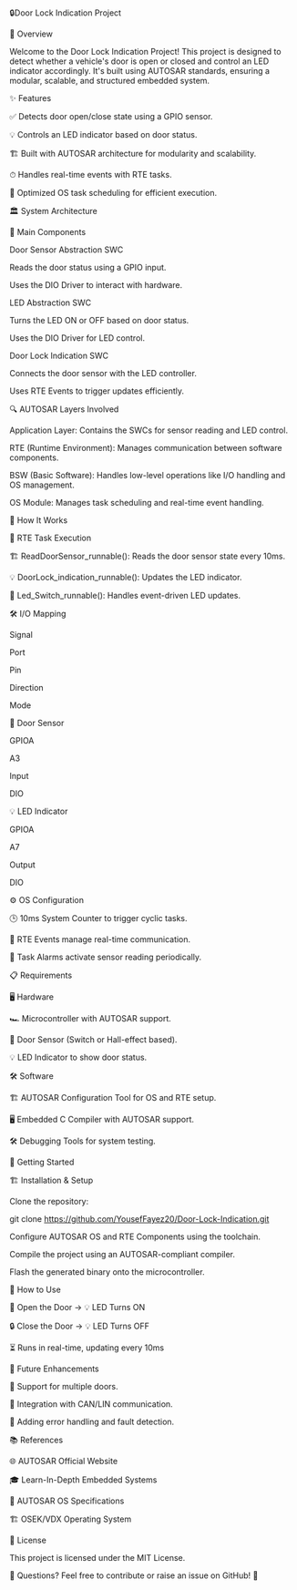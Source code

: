 🔒Door Lock Indication Project 

📌 Overview

Welcome to the Door Lock Indication Project! This project is designed to detect whether a vehicle's door is open or closed and control an LED indicator accordingly. It's built using AUTOSAR standards, ensuring a modular, scalable, and structured embedded system.

✨ Features

✅ Detects door open/close state using a GPIO sensor.

💡 Controls an LED indicator based on door status.

🏗 Built with AUTOSAR architecture for modularity and scalability.

⏱ Handles real-time events with RTE tasks.

🎯 Optimized OS task scheduling for efficient execution.

🏛 System Architecture

📌 Main Components

Door Sensor Abstraction SWC

Reads the door status using a GPIO input.

Uses the DIO Driver to interact with hardware.

LED Abstraction SWC

Turns the LED ON or OFF based on door status.

Uses the DIO Driver for LED control.

Door Lock Indication SWC

Connects the door sensor with the LED controller.

Uses RTE Events to trigger updates efficiently.

🔍 AUTOSAR Layers Involved

Application Layer: Contains the SWCs for sensor reading and LED control.

RTE (Runtime Environment): Manages communication between software components.

BSW (Basic Software): Handles low-level operations like I/O handling and OS management.

OS Module: Manages task scheduling and real-time event handling.

🔧 How It Works

🔄 RTE Task Execution

🏗 ReadDoorSensor_runnable(): Reads the door sensor state every 10ms.

💡 DoorLock_indication_runnable(): Updates the LED indicator.

🔄 Led_Switch_runnable(): Handles event-driven LED updates.

🛠 I/O Mapping

Signal

Port

Pin

Direction

Mode

🚪 Door Sensor

GPIOA

A3

Input

DIO

💡 LED Indicator

GPIOA

A7

Output

DIO

⚙ OS Configuration

🕒 10ms System Counter to trigger cyclic tasks.

🎯 RTE Events manage real-time communication.

🔔 Task Alarms activate sensor reading periodically.

📋 Requirements

🖥 Hardware

🏎 Microcontroller with AUTOSAR support.

🔌 Door Sensor (Switch or Hall-effect based).

💡 LED Indicator to show door status.

🛠 Software

🏗 AUTOSAR Configuration Tool for OS and RTE setup.

🖥 Embedded C Compiler with AUTOSAR support.

🛠 Debugging Tools for system testing.

🚀 Getting Started

🏗 Installation & Setup

Clone the repository:

git clone https://github.com/YousefFayez20/Door-Lock-Indication.git

Configure AUTOSAR OS and RTE Components using the toolchain.

Compile the project using an AUTOSAR-compliant compiler.

Flash the generated binary onto the microcontroller.

🎯 How to Use

🚪 Open the Door → 💡 LED Turns ON

🔒 Close the Door → 💡 LED Turns OFF

⏳ Runs in real-time, updating every 10ms

🔮 Future Enhancements

🔄 Support for multiple doors.

📡 Integration with CAN/LIN communication.

🛑 Adding error handling and fault detection.

📚 References

🌐 AUTOSAR Official Website

🎓 Learn-In-Depth Embedded Systems

📘 AUTOSAR OS Specifications

🏗 OSEK/VDX Operating System

📜 License

This project is licensed under the MIT License.

📩 Questions? Feel free to contribute or raise an issue on GitHub! 🚀
